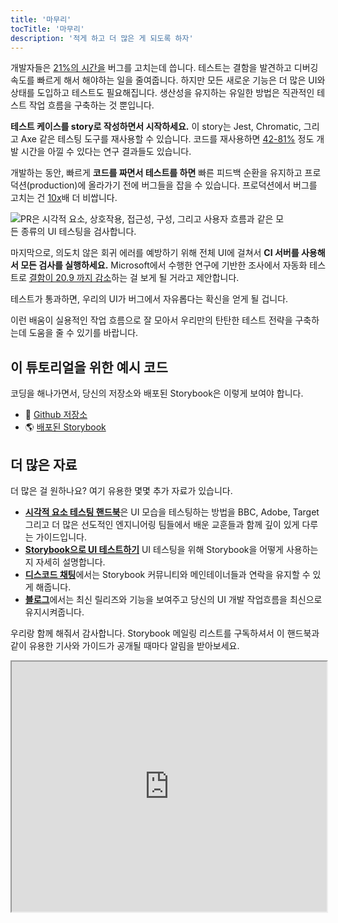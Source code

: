 ```yaml
---
title: '마무리'
tocTitle: '마무리'
description: '적게 하고 더 많은 게 되도록 하자'
---
```


개발자들은 [21%의 시간을](https://www.niss.org/sites/default/files/technicalreports/tr81.pdf) 버그를 고치는데 씁니다. 테스트는 결함을 발견하고 디버깅 속도를 빠르게 해서 해야하는 일을 줄여줍니다. 하지만 모든 새로운 기능은 더 많은 UI와 상태를 도입하고 테스트도 필요해집니다. 생산성을 유지하는 유일한 방법은 직관적인 테스트 작업 흐름을 구축하는 것 뿐입니다.

**테스트 케이스를 story로 작성하면서 시작하세요.** 이 story는 Jest, Chromatic, 그리고 Axe 같은 테스팅 도구를 재사용할 수 있습니다. 코드를 재사용하면 [42-81%](https://www.researchgate.net/publication/3188437_Evaluating_Software_Reuse_Alternatives_A_Model_and_Its_Application_to_an_Industrial_Case_Study?ev=publicSearchHeader&_sg=g8WraNGZNGPw0R-1-jGpy0XwUDeAr3qb472J6lhisyQ3l24pSmndO6anMdX2L3HdWHifsczPegR9wjA) 정도 개발 시간을 아낄 수 있다는 연구 결과들도 있습니다.

개발하는 동안, 빠르게 **코드를 짜면서 테스트를 하면** 빠른 피드백 순환을 유지하고 프로덕션(production)에 올라가기 전에 버그들을 잡을 수 있습니다. 프로덕션에서 버그를 고치는 건 [10x](https://ntrs.nasa.gov/search.jsp?R=20100036670)배 더 비쌉니다.

<img src="/ui-testing-handbook/component-automate-testing.gif" alt="PR은 시각적 요소, 상호작용, 접근성, 구성, 그리고 사용자 흐름과 같은 모든 종류의 UI 테스팅을 검사합니다." style="max-width: 450px;" />

마지막으로, 의도치 않은 회귀 에러를 예방하기 위해 전체 UI에 걸쳐서 **CI 서버를 사용해서 모든 검사를 실행하세요.** Microsoft에서 수행한 연구에 기반한 조사에서 자동화 테스트로 [결함이 20.9 까지 감소](https://collaboration.csc.ncsu.edu/laurie/Papers/Unit_testing_cameraReady.pdf)하는 걸 보게 될 거라고 제안합니다.

테스트가 통과하면, 우리의 UI가 버그에서 자유롭다는 확신을 얻게 될 겁니다.

이런 배움이 실용적인 작업 흐름으로 잘 모아서 우리만의 탄탄한 테스트 전략을 구축하는데 도움을 줄 수 있기를 바랍니다.

## 이 튜토리얼을 위한 예시 코드

코딩을 해나가면서, 당신의 저장소와 배포된 Storybook은 이렇게 보여야 합니다. 

- 📕 [Github 저장소](https://github.com/chromaui/ui-testing-guide-code/tree/workflow)
- 🌎 [배포된 Storybook](https://main--60876bbe754b7b0021704b3d.chromatic.com)

## 더 많은 자료

더 많은 걸 원하나요? 여기 유용한 몇몇 추가 자료가 있습니다.

- [**시각적 요소 테스팅 핸드북**](/visual-testing-handbook)은 UI 모습을 테스팅하는 방법을 BBC, Adobe, Target 그리고 더 많은 선도적인 엔지니어링 팀들에서 배운 교훈들과 함께 깊이 있게 다루는 가이드입니다.
- [**Storybook으로 UI 테스트하기**](https://storybook.js.org/docs/react/writing-tests/introduction) UI 테스팅을 위해 Storybook을 어떻게 사용하는지 자세히 설명합니다.
- [**디스코드 채팅**](https://discord.gg/UUt2PJb)에서는 Storybook 커뮤니티와 메인테이너들과 연락을 유지할 수 있게 해줍니다.
- [**블로그**](https://medium.com/storybookjs)에서는 최신 릴리즈와 기능을 보여주고 당신의 UI 개발 작업흐름을 최신으로 유지시켜줍니다.

우리랑 함께 해줘서 감사합니다. Storybook 메일링 리스트를 구독하셔서 이 핸드북과 같이 유용한 기사와 가이드가 공개될 때마다 알림을 받아보세요.

<iframe style="height:400px;width:100%;max-width:800px;margin:0px auto;" src="https://upscri.be/d42fc0?as_embed"></iframe>
